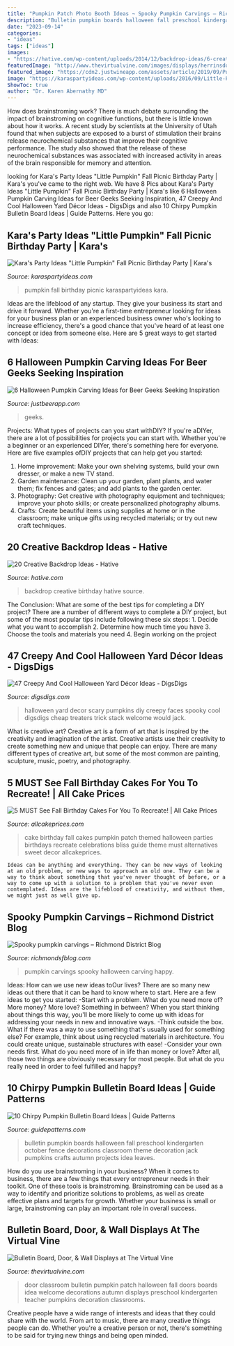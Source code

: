 ```yaml
---
title: "Pumpkin Patch Photo Booth Ideas ~ Spooky Pumpkin Carvings – Richmond District Blog"
description: "Bulletin pumpkin boards halloween fall preschool kindergarten october fence decorations classroom theme decoration jack pumpkins crafts autumn projects idea leaves"
date: "2023-09-14"
categories:
- "ideas"
tags: ["ideas"]
images:
- "https://hative.com/wp-content/uploads/2014/12/backdrop-ideas/6-creative-backdrop-ideas.jpg"
featuredImage: "http://www.thevirtualvine.com/images/displays/herrinsdoor.jpg"
featured_image: "https://cdn2.justwineapp.com/assets/article/2019/09/Pumpkin-eating-a-pumpkin-1-1200x630.jpg"
image: "https://karaspartyideas.com/wp-content/uploads/2016/09/Little-Pumpkin-Fall-Picnic-Birthday-Party-via-Karas-Party-Ideas-KarasPartyIdeas.com14.jpeg"
ShowToc: true
author: "Dr. Karen Abernathy MD"
---
```



How does brainstroming work?
There is much debate surrounding the impact of brainstroming on cognitive functions, but there is little known about how it works. A recent study by scientists at the University of Utah found that when subjects are exposed to a burst of stimulation their brains release neurochemical substances that improve their cognitive performance. The study also showed that the release of these neurochemical substances was associated with increased activity in areas of the brain responsible for memory and attention.

	

		
looking for Kara&#039;s Party Ideas &quot;Little Pumpkin&quot; Fall Picnic Birthday Party | Kara&#039;s you've came to the right web. We have 8 Pics about Kara&#039;s Party Ideas &quot;Little Pumpkin&quot; Fall Picnic Birthday Party | Kara&#039;s like 6 Halloween Pumpkin Carving Ideas for Beer Geeks Seeking Inspiration, 47 Creepy And Cool Halloween Yard Décor Ideas - DigsDigs and also 10 Chirpy Pumpkin Bulletin Board Ideas | Guide Patterns. Here you go:
		
    
## Kara&#039;s Party Ideas &quot;Little Pumpkin&quot; Fall Picnic Birthday Party | Kara&#039;s

<img loading=lazy src="https://karaspartyideas.com/wp-content/uploads/2016/09/Little-Pumpkin-Fall-Picnic-Birthday-Party-via-Karas-Party-Ideas-KarasPartyIdeas.com14.jpeg" onerror="this.onerror=null;this.src='https://tse4.mm.bing.net/th?id=OIP.DA1_M7XgbftoygdJJvdi0wHaLI&amp;pid=15.1';" alt="Kara&#039;s Party Ideas &quot;Little Pumpkin&quot; Fall Picnic Birthday Party | Kara&#039;s">

_Source: karaspartyideas.com_

>pumpkin fall birthday picnic karaspartyideas kara. 

	

Ideas are the lifeblood of any startup. They give your business its start and drive it forward. Whether you're a first-time entrepreneur looking for ideas for your business plan or an experienced business owner who's looking to increase efficiency, there's a good chance that you've heard of at least one concept or idea from someone else. Here are 5 great ways to get started with Ideas:

    
## 6 Halloween Pumpkin Carving Ideas For Beer Geeks Seeking Inspiration

<img loading=lazy src="https://cdn2.justwineapp.com/assets/article/2019/09/Pumpkin-eating-a-pumpkin-1-1200x630.jpg" onerror="this.onerror=null;this.src='https://tse3.mm.bing.net/th?id=OIP.Cca3RPfsV4vnUwXWRJ18oQHaD4&amp;pid=15.1';" alt="6 Halloween Pumpkin Carving Ideas for Beer Geeks Seeking Inspiration">

_Source: justbeerapp.com_

>geeks. 

	

Projects: What types of projects can you start withDIY?
If you're aDIYer, there are a lot of possibilities for projects you can start with. Whether you're a beginner or an experienced DIYer, there's something here for everyone. Here are five examples ofDIY projects that can help get you started: 
1. Home improvement: Make your own shelving systems, build your own dresser, or make a new TV stand.
2. Garden maintenance: Clean up your garden, plant plants, and water them; fix fences and gates; and add plants to the garden center.
3. Photography: Get creative with photography equipment and techniques; improve your photo skills; or create personalized photography albums.
4. Crafts: Create beautiful items using supplies at home or in the classroom; make unique gifts using recycled materials; or try out new craft techniques.

    
## 20 Creative Backdrop Ideas - Hative

<img loading=lazy src="https://hative.com/wp-content/uploads/2014/12/backdrop-ideas/6-creative-backdrop-ideas.jpg" onerror="this.onerror=null;this.src='https://tse2.mm.bing.net/th?id=OIP.LjfuAo5L22LhJoEVlvH74QHaKG&amp;pid=15.1';" alt="20 Creative Backdrop Ideas - Hative">

_Source: hative.com_

>backdrop creative birthday hative source. 

	

The Conclusion: What are some of the best tips for completing a DIY project?
There are a number of different ways to complete a DIY project, but some of the most popular tips include following these six steps: 1. Decide what you want to accomplish 2. Determine how much time you have 3. Choose the tools and materials you need 4. Begin working on the project 
    
## 47 Creepy And Cool Halloween Yard Décor Ideas - DigsDigs

<img loading=lazy src="https://www.digsdigs.com/photos/2016/09/halloween-yard-decor-ideas-6-775x1033.jpg" onerror="this.onerror=null;this.src='https://tse1.mm.bing.net/th?id=OIP.u5cR4Ix2QEKXd4aC04wH5gHaJ3&amp;pid=15.1';" alt="47 Creepy And Cool Halloween Yard Décor Ideas - DigsDigs">

_Source: digsdigs.com_

>halloween yard decor scary pumpkins diy creepy faces spooky cool digsdigs cheap treaters trick stack welcome would jack. 

	

What is creative art?
Creative art is a form of art that is inspired by the creativity and imagination of the artist. Creative artists use their creativity to create something new and unique that people can enjoy. There are many different types of creative art, but some of the most common are painting, sculpture, music, poetry, and photography.

    
## 5 MUST See Fall Birthday Cakes For You To Recreate! | All Cake Prices

<img loading=lazy src="https://www.allcakeprices.com/wp-content/uploads/2016/11/fall-birthday-cake-1.jpg" onerror="this.onerror=null;this.src='https://tse1.mm.bing.net/th?id=OIP.nlKGsXCCpFur4pWc9hm2PQHaLH&amp;pid=15.1';" alt="5 MUST See Fall Birthday Cakes For You To Recreate! | All Cake Prices">

_Source: allcakeprices.com_

>cake birthday fall cakes pumpkin patch themed halloween parties birthdays recreate celebrations bliss guide theme must alternatives sweet decor allcakeprices. 

	


    Ideas can be anything and everything. They can be new ways of looking at an old problem, or new ways to approach an old one. They can be a way to think about something that you've never thought of before, or a way to come up with a solution to a problem that you've never even contemplated. Ideas are the lifeblood of creativity, and without them, we might just as well give up.

    
## Spooky Pumpkin Carvings – Richmond District Blog

<img loading=lazy src="https://richmondsfblog.com/wp-content/uploads/2011/10/pumpkins3.jpg" onerror="this.onerror=null;this.src='https://tse3.mm.bing.net/th?id=OIP.GxcoQj2aF4ObhuSCVFtRlwHaGA&amp;pid=15.1';" alt="Spooky pumpkin carvings – Richmond District Blog">

_Source: richmondsfblog.com_

>pumpkin carvings spooky halloween carving happy. 

	

Ideas: How can we use new ideas toOur lives?
There are so many new ideas out there that it can be hard to know where to start. Here are a few ideas to get you started: 
-Start with a problem. What do you need more of? More money? More love? Something in between? When you start thinking about things this way, you'll be more likely to come up with ideas for addressing your needs in new and innovative ways. 
-Think outside the box. What if there was a way to use something that's usually used for something else? For example, think about using recycled materials in architecture. You could create unique, sustainable structures with ease! 
-Consider your own needs first. What do you need more of in life than money or love? After all, those two things are obviously necessary for most people. But what do you really need in order to feel fulfilled and happy?

    
## 10 Chirpy Pumpkin Bulletin Board Ideas | Guide Patterns

<img loading=lazy src="http://www.guidepatterns.com/wp-content/uploads/2016/08/Halloween-Pumpkin-Bulletin-Board-Ideas.jpg" onerror="this.onerror=null;this.src='https://tse4.mm.bing.net/th?id=OIP.eFgz4aeguXzTfcgylW_fHgAAAA&amp;pid=15.1';" alt="10 Chirpy Pumpkin Bulletin Board Ideas | Guide Patterns">

_Source: guidepatterns.com_

>bulletin pumpkin boards halloween fall preschool kindergarten october fence decorations classroom theme decoration jack pumpkins crafts autumn projects idea leaves. 

	

How do you use brainstroming in your business?
When it comes to business, there are a few things that every entrepreneur needs in their toolkit. One of these tools is brainstroming. Brainstroming can be used as a way to identify and prioritize solutions to problems, as well as create effective plans and targets for growth. Whether your business is small or large, brainstroming can play an important role in overall success.

    
## Bulletin Board, Door, &amp; Wall Displays At The Virtual Vine

<img loading=lazy src="http://www.thevirtualvine.com/images/displays/herrinsdoor.jpg" onerror="this.onerror=null;this.src='https://tse2.mm.bing.net/th?id=OIP.Qi28hURASSk3kBtydEMWvQHaSS&amp;pid=15.1';" alt="Bulletin Board, Door, &amp; Wall Displays at The Virtual Vine">

_Source: thevirtualvine.com_

>door classroom bulletin pumpkin patch halloween fall doors boards idea welcome decorations autumn displays preschool kindergarten teacher pumpkins decoration classrooms. 

	

Creative people have a wide range of interests and ideas that they could share with the world. From art to music, there are many creative things people can do. Whether you're a creative person or not, there's something to be said for trying new things and being open minded.

